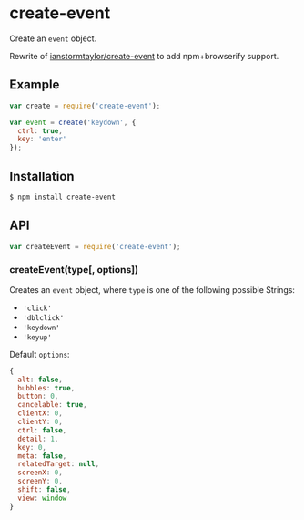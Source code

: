 # create-event

Create an `event` object.

Rewrite of
[ianstormtaylor/create-event](https://github.com/ianstormtaylor/create-event) to
add npm+browserify support.

## Example

``` javascript
var create = require('create-event');

var event = create('keydown', {
  ctrl: true,
  key: 'enter'
});
```

## Installation

``` bash
$ npm install create-event
```

## API

``` javascript
var createEvent = require('create-event');
```

### createEvent(type[, options])

Creates an `event` object, where `type` is one of the following possible
Strings:

  - `'click'`
  - `'dblclick'`
  - `'keydown'`
  - `'keyup'`

Default `options`:

``` javascript
{
  alt: false,
  bubbles: true,
  button: 0,
  cancelable: true,
  clientX: 0,
  clientY: 0,
  ctrl: false,
  detail: 1,
  key: 0,
  meta: false,
  relatedTarget: null,
  screenX: 0,
  screenY: 0,
  shift: false,
  view: window
}
```